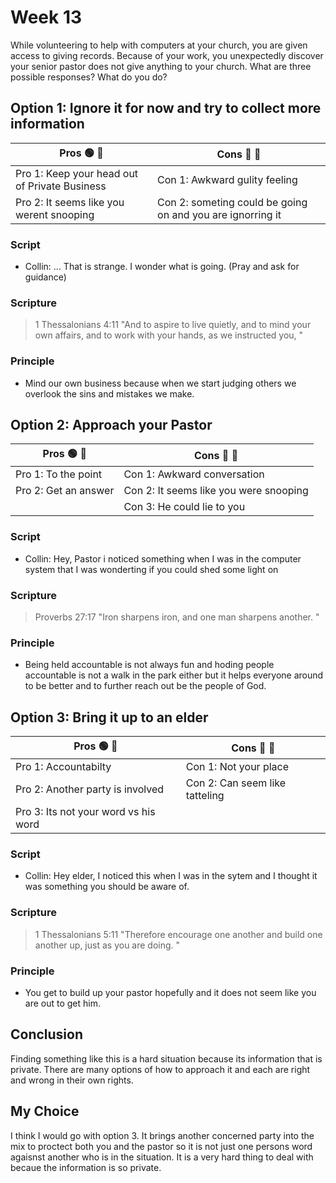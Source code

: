 # Week 13
While volunteering to help with computers at your church, you are given access to giving records. Because of your work, you unexpectedly discover your senior pastor does not give anything to your church. What are three possible responses? What do you do?

## **Option 1:** Ignore it for now and try to collect more information

| Pros 🟢 🚥| Cons 🛑 🚥|
| ---- | ---- |
|Pro 1: Keep your head out of Private Business | Con 1: Awkward gulity feeling |
|Pro 2: It seems like you werent snooping | Con 2: someting could be going on and you are ignorring it |


### **Script**
- Collin: ... That is strange. I wonder what is going. (Pray and ask for guidance)

### **Scripture**
> 1 Thessalonians 4:11 "And to aspire to live quietly, and to mind your own affairs, and to work with your hands, as we instructed you, "

### **Principle**
- Mind our own business because when we start judging others we overlook the sins and mistakes we make. 

## **Option 2:** Approach your Pastor

| Pros 🟢 🚥| Cons 🛑 🚥|
| ---- | ---- |
|Pro 1: To the point | Con 1: Awkward conversation |
|Pro 2: Get an answer | Con 2: It seems like you were snooping |
|  | Con 3: He could lie to you |

### **Script**
- Collin: Hey, Pastor i noticed something when I was in the computer system that I was wonderting if you could shed some light on

### **Scripture**
> Proverbs 27:17 "Iron sharpens iron, and one man sharpens another. "

### **Principle**
- Being held accountable is not always fun and hoding people accountable is not a walk in the park either but it helps everyone around to be better and to further reach out be the people of God.


## **Option 3:** Bring it up to an elder

| Pros 🟢 🚥| Cons 🛑 🚥|
| ---- | ---- |
|Pro 1: Accountabilty  | Con 1: Not your place |
|Pro 2: Another party is involved | Con 2: Can seem like tatteling |
|Pro 3: Its not your word vs his word | |

### **Script**
- Collin: Hey elder, I noticed this when I was in the sytem and I thought it was something you should be aware of.

### **Scripture**
> 1 Thessalonians 5:11  "Therefore encourage one another and build one another up, just as you are doing. "

### **Principle**
- You get to build up your pastor hopefully and it does not seem like you are out to get him.

## Conclusion
Finding something like this is a hard situation because its information that is private. There are many options of how to approach it and each are right and wrong in their own rights. 

## My Choice
I think I would go with option 3. It brings another concerned party into the mix to proctect both you and the pastor so it is not just one persons word agaisnst another who is in the situation. It is a very hard thing to deal with becaue the information is so private. 
